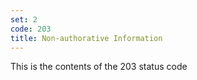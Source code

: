 ```yaml
---
set: 2
code: 203
title: Non-authorative Information
---
```


This is the contents of the 203 status code